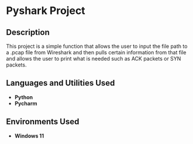 <h1>Pyshark Project</h1>

<h2>Description</h2>
This project is a simple function that allows the user to input the file path to a .pcap file from Wireshark and then pulls certain information from that file and allows the user to print what is needed such as ACK packets or SYN packets. 
<br />


<h2>Languages and Utilities Used</h2>

- <b>Python</b>
- <b>Pycharm</b>

<h2>Environments Used </h2>

- <b>Windows 11</b> 
